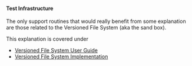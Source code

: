#### Test Infrastructure
The only support routines that would really benefit from some explanation are those
related to the Versioned File System (aka the sand box).

This explanation is covered under
- [Versioned File System User Guide](VersionedFileSystemUserGuide.md)
- [Versioned File System Implementation](VersionedFileSystemImplementation.md)

